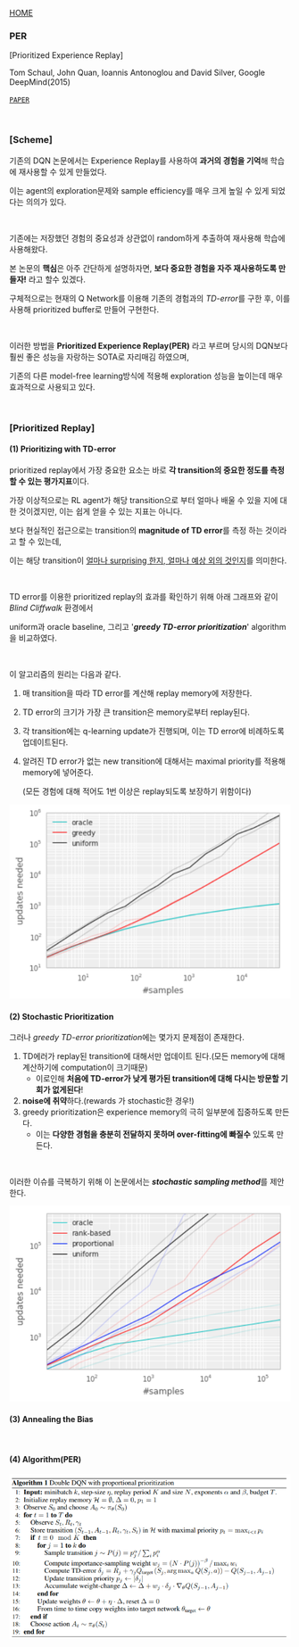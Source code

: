 [HOME](../README.md)

### PER

[Prioritized Experience Replay]

Tom Schaul, John Quan, Ioannis Antonoglou and David Silver, Google DeepMind(2015)

[`PAPER`](https://arxiv.org/pdf/1511.05952.pdf) 

<br/>

### [Scheme]

기존의 DQN 논문에서는 Experience Replay를 사용하여 **과거의 경험을 기억**해 학습에 재사용할 수 있게 만들었다.

이는 agent의 exploration문제와 sample efficiency를 매우 크게 높일 수 있게 되었다는 의의가 있다.

</br>

기존에는 저장했던 경험의 중요성과 상관없이 random하게 추출하여 재사용해 학습에 사용해왔다.

본 논문의 **핵심**은 아주 간단하게 설명하자면, **보다 중요한 경험을 자주 재사용하도록 만들자!** 라고 할수 있겠다.

구체적으로는 현재의 Q Network를 이용해 기존의 경험과의 *TD-error*를 구한 후, 이를 사용해 prioritized buffer로 만들어 구현한다.

</br>

이러한 방법을  **Prioritized Experience Replay(PER)** 라고 부르며 당시의 DQN보다 훨씬 좋은 성능을 자랑하는 SOTA로 자리매김 하였으며,

기존의 다른 model-free learning방식에 적용해 exploration 성능을 높이는데 매우 효과적으로 사용되고 있다.

</br>

### [Prioritized Replay]

#### (1) Prioritizing with TD-error

prioritized replay에서 가장 중요한 요소는 바로 **각 transition의 중요한 정도를 측정할 수 있는 평가지표**이다.

가장 이상적으로는 RL agent가 해당 transition으로 부터 얼마나 배울 수 있을 지에 대한 것이겠지만, 이는 쉽게 얻을 수 있는 지표는 아니다.

보다 현실적인 접근으로는 transition의 **magnitude of TD error**를 측정 하는 것이라고 할 수 있는데,

이는 해당 transition이 <u>얼마나 surprising 한지,  얼마나 예상 외의 것인지</u>를 의미한다.

</br>

TD error를 이용한 prioritized replay의 효과를 확인하기 위해 아래 그래프와 같이 *Blind Cliffwalk* 환경에서 

uniform과 oracle baseline, 그리고 '***greedy TD-error prioritization***' algorithm을 비교하였다.

</br>

이 알고리즘의 원리는 다음과 같다.

1. 매 transition을 따라 TD error를 계산해 replay memory에 저장한다. 

2. TD error의 크기가 가장 큰 transition은 memory로부터  replay된다.

3. 각 transition에는 q-learning update가 진행되며, 이는 TD error에 비례하도록 업데이트된다.

4. 알려진 TD error가 없는 new transition에 대해서는 maximal priority를 적용해 memory에 넣어준다.

   (모든 경험에 대해 적어도 1번 이상은 replay되도록 보장하기 위함이다)

<img src="../img/per1.png"/>

</br>

#### (2) Stochastic Prioritization

그러나 *greedy TD-error prioritization*에는 몇가지 문제점이 존재한다.

1. TD에러가 replay된 transition에 대해서만 업데이트 된다.(모든 memory에 대해 계산하기에 computation이 크기때문)
   - 이로인해 **처음에 TD-error가 낮게 평가된 transition에 대해 다시는 방문할 기회가 없게된다**!
2. **noise에 취약**하다.(rewards 가 stochastic한 경우!)
3. greedy prioritization은 experience memory의 극히 일부분에 집중하도록 만든다.
   - 이는 **다양한 경험을 충분히 전달하지 못하며 over-fitting에 빠질수** 있도록 만든다.

</br>

이러한 이슈를 극복하기 위해 이 논문에서는 ***stochastic sampling method***를 제안한다.



<img src="../img/per3.png"/>

</br>

#### (3) Annealing the Bias



</br>

#### (4) Algorithm(PER)

<img src="../img/per2.png"/>